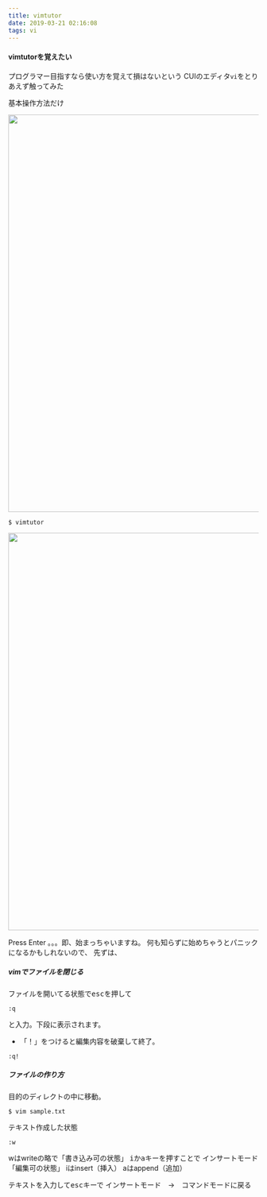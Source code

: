 ```yaml
---
title: vimtutor
date: 2019-03-21 02:16:08
tags: vi
---
```


#### vimtutorを覚えたい

プログラマー目指すなら使い方を覚えて損はないという
CUIのエディタ`vi`をとりあえず触ってみた

基本操作方法だけ

<!--- more --->

<img src="vim-start.png" alt="" title="vimtutor" width="800">


```
$ vimtutor
```
<img src="pressenter.png" alt="" title="vimtutor" width="800">

Press Enter 。。。即、始まっちゃいますね。
何も知らずに始めちゃうとパニックになるかもしれないので、
先ずは、

##### vimでファイルを閉じる

ファイルを開いてる状態で<kbd>esc</kbd>を押して
```
:q
```
と入力。下段に表示されます。
- 「！」をつけると編集内容を破棄して終了。
```
:q!
```
##### ファイルの作り方

目的のディレクトの中に移動。
```
$ vim sample.txt
```
テキスト作成した状態
```
:w
```
wはwriteの略で「書き込み可の状態」
<kbd>i</kbd>か<kbd>a</kbd>キーを押すことで
インサートモード「編集可の状態」
iはinsert（挿入）
aはappend（追加）

テキストを入力して<kbd>esc</kbd>キーで
インサートモード　→　コマンドモードに戻る



